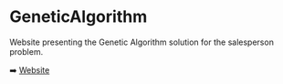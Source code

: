 # GeneticAlgorithm

Website presenting the Genetic Algorithm solution for the salesperson problem.

:arrow_right: [Website](https://benschr.github.io/GeneticAlgorithm/geneticalg.html)

